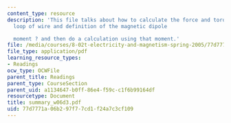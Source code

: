 ```yaml
---
content_type: resource
description: 'This file talks about how to calculate the force and torque on a rectangular
  loop of wire and definition of the magnetic dipole

  moment ? and then do a calculation using that moment.'
file: /media/courses/8-02t-electricity-and-magnetism-spring-2005/77d7771a06b297f77cd1f24a7c3cf109_summary_w06d3.pdf
file_type: application/pdf
learning_resource_types:
- Readings
ocw_type: OCWFile
parent_title: Readings
parent_type: CourseSection
parent_uid: a1134647-b0ff-86e4-f59c-c1f6b99164df
resourcetype: Document
title: summary_w06d3.pdf
uid: 77d7771a-06b2-97f7-7cd1-f24a7c3cf109
---
```

